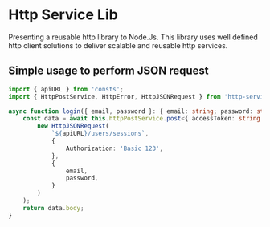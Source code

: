 # Http Service Lib

Presenting a reusable http library to Node.Js. This library uses well defined http client solutions to deliver scalable and reusable http services.

## Simple usage to perform JSON request

```typescript
import { apiURL } from 'consts';
import { HttpPostService, HttpError, HttpJSONRequest } from 'http-service-lib';

async function login({ email, password }: { email: string; password: string }) {
	const data = await this.httpPostService.post<{ accessToken: string }>(
		new HttpJSONRequest(
			`${apiURL}/users/sessions`,
			{
				Authorization: 'Basic 123',
			},
			{
				email,
				password,
			}
		)
	);
	return data.body;
}
```
